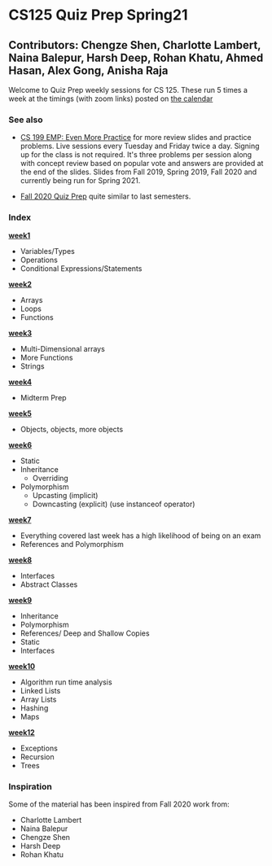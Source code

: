 # CS125 Quiz Prep Spring21

## Contributors: Chengze Shen, Charlotte Lambert, Naina Balepur, Harsh Deep, Rohan Khatu, Ahmed Hasan, Alex Gong, Anisha Raja

Welcome to Quiz Prep weekly sessions for CS 125. These run 5 times a week at the timings (with zoom links) posted on [the calendar](https://cs125.cs.illinois.edu/calendar/#office-hours)

### See also 

* [CS 199 EMP: Even More Practice](https://cs199emp.netlify.app/) for more review slides and practice problems. Live sessions every Tuesday and Friday twice a day. Signing up for the class is not required. It's three problems per session along with concept review based on popular vote and answers are provided at the end of the slides. Slides from Fall 2019, Spring 2019, Fall 2020 and currently being run for Spring 2021.

* [Fall 2020 Quiz Prep](https://github.com/c5shen/CS125Fall20QuizPrep) quite similar to last semesters.

### Index
  [**week1**](https://github.com/ranchncarrots/CS125QuizPrepSpring21/blob/main/week1/quizPrep.md)
   * Variables/Types
   * Operations
   * Conditional Expressions/Statements
   
  [**week2**](https://github.com/ranchncarrots/CS125QuizPrepSpring21/blob/main/week2/quizPrep.md)
   * Arrays
   * Loops
   * Functions
   
   [**week3**](https://github.com/ranchncarrots/CS125QuizPrepSpring21/blob/main/week3/QuizPrep.md)
   * Multi-Dimensional arrays
   * More Functions
   * Strings
   
   [**week4**](https://github.com/ranchncarrots/CS125QuizPrepSpring21/blob/main/week4/QuizPrep.md)
   * Midterm Prep

   [**week5**](https://github.com/ranchncarrots/CS125QuizPrepSpring21/blob/main/week5/quizprep.md)
   * Objects, objects, more objects 
   
   [**week6**](https://github.com/ranchncarrots/CS125QuizPrepSpring21/blob/main/week6/quizPrep.md)
   * Static
   * Inheritance 
     * Overriding  
   * Polymorphism 
     * Upcasting (implicit)
     * Downcasting (explicit) (use instanceof operator)
     
   [**week7**](https://github.com/ranchncarrots/CS125QuizPrepSpring21/blob/main/week7/quizPrep.md)
   * Everything covered last week has a high likelihood of being on an exam
   * References and Polymorphism

   [**week8**](https://github.com/ranchncarrots/CS125QuizPrepSpring21/blob/main/week8/quizPrep.md)
   * Interfaces
   * Abstract Classes

   [**week9**](https://github.com/ranchncarrots/CS125QuizPrepSpring21/blob/main/week9/midtermPrep.md)
   * Inheritance
   * Polymorphism
   * References/ Deep and Shallow Copies
   * Static
   * Interfaces

   [**week10**](https://github.com/ranchncarrots/CS125QuizPrepSpring21/blob/main/week10/quizPrep.md)
   * Algorithm run time analysis
   * Linked Lists
   * Array Lists
   * Hashing
   * Maps

   [**week12**](https://github.com/ranchncarrots/CS125QuizPrepSpring21/edit/main/week12/quizPrep.md)
   * Exceptions
   * Recursion
   * Trees 
  
   
### Inspiration 
Some of the material has been inspired from Fall 2020 work from:

* Charlotte Lambert
* Naina Balepur
* Chengze Shen
* Harsh Deep
* Rohan Khatu 

